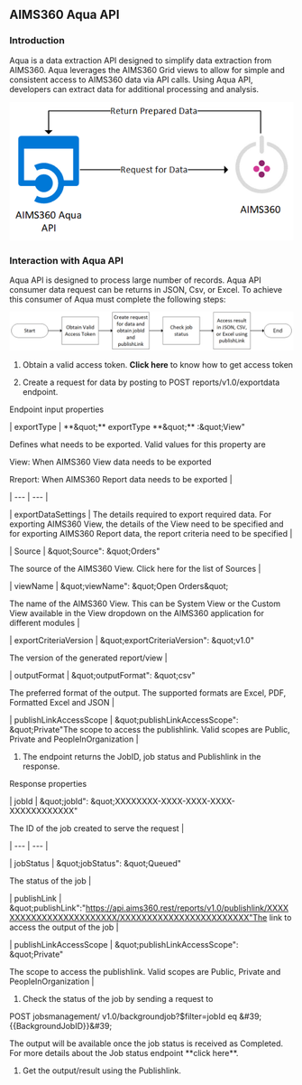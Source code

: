 AIMS360 Aqua API
----------------

### Introduction

Aqua is a data extraction API designed to simplify data extraction from AIMS360.
Aqua leverages the AIMS360 Grid views to allow for simple and consistent access
to AIMS360 data via API calls. Using Aqua API, developers can extract data for
additional processing and analysis.

![](media/20d78213d0af9ca6f565d23a3494d39d.png)

### Interaction with Aqua API

Aqua API is designed to process large number of records. Aqua API consumer data
request can be returns in JSON, Csv, or Excel. To achieve this consumer of Aqua
must complete the following steps:

![](media/f104067fe9e7d2e5db9593a201c0528c.png)

1.  Obtain a valid access token. **Click here** to know how to get access token

2.  Create a request for data by posting to POST reports/v1.0/exportdata
    endpoint.

Endpoint input properties

\| exportType \| \*\*\&quot;\*\* exportType \*\*\&quot;\*\* :\&quot;View"

Defines what needs to be exported. Valid values for this property are

View: When AIMS360 View data needs to be exported

Rreport: When AIMS360 Report data needs to be exported \|

\| --- \| --- \|

\| exportDataSettings \| The details required to export required data. For
exporting AIMS360 View, the details of the View need to be specified and for
exporting AIMS360 Report data, the report criteria need to be specified \|

\| Source \| \&quot;Source": \&quot;Orders"

The source of the AIMS360 View. Click here for the list of Sources \|

\| viewName \| \&quot;viewName": \&quot;Open Orders\&quot;

The name of the AIMS360 View. This can be System View or the Custom View
available in the View dropdown on the AIMS360 application for different modules
\|

\| exportCriteriaVersion \| \&quot;exportCriteriaVersion": \&quot;v1.0"

The version of the generated report/view \|

\| outputFormat \| \&quot;outputFormat": \&quot;csv"

The preferred format of the output. The supported formats are Excel, PDF,
Formatted Excel and JSON \|

\| publishLinkAccessScope \| \&quot;publishLinkAccessScope": \&quot;Private"The
scope to access the publishlink. Valid scopes are Public, Private and
PeopleInOrganization \|

1.  The endpoint returns the JobID, job status and Publishlink in the response.

Response properties

\| jobId \| \&quot;jobId": \&quot;XXXXXXXX-XXXX-XXXX-XXXX-XXXXXXXXXXXX"

The ID of the job created to serve the request \|

\| --- \| --- \|

\| jobStatus \| \&quot;jobStatus": \&quot;Queued"

The status of the job \|

\| publishLink \|
\&quot;publishLink":"https://api.aims360.rest/reports/v1.0/publishlink/XXXXXXXXXXXXXXXXXXXXXXXX/XXXXXXXXXXXXXXXXXXXXXXXX"The
link to access the output of the job \|

\| publishLinkAccessScope \| \&quot;publishLinkAccessScope": \&quot;Private"

The scope to access the publishlink. Valid scopes are Public, Private and
PeopleInOrganization \|

1.  Check the status of the job by sending a request to

POST jobsmanagement/ v1.0/backgroundjob?\$filter=jobId eq
\&\#39;{{BackgroundJobID}}&\#39;

The output will be available once the job status is received as Completed. For
more details about the Job status endpoint \*\*click here\*\*.

1.  Get the output/result using the Publishlink.
